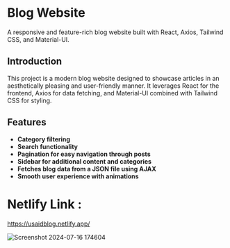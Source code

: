 # Blog Website

A responsive and feature-rich blog website built with React, Axios, Tailwind CSS, and Material-UI.

## Introduction

This project is a modern blog website designed to showcase articles in an aesthetically pleasing and user-friendly manner. It leverages React for the frontend, Axios for data fetching, and Material-UI combined with Tailwind CSS for styling.

## Features
- **Category filtering**
- **Search functionality**
- **Pagination for easy navigation through posts**
- **Sidebar for additional content and categories**
- **Fetches blog data from a JSON file using AJAX**
- **Smooth user experience with animations**

# Netlify Link :
https://usaidblog.netlify.app/

![Screenshot 2024-07-16 174604](https://github.com/user-attachments/assets/97099878-4f43-4378-a409-3d600ec0f9a9)
